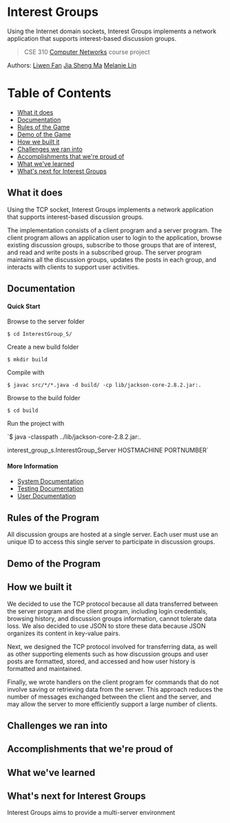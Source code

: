 # Interest Groups
Using the Internet domain sockets, Interest Groups implements a network application that supports interest-based discussion groups.

> CSE 310 [Computer Networks](https://www.cs.stonybrook.edu/students/Undergraduate-Studies/courses/CSE310) course project

Authors: [Liwen Fan](https://github.com/liwenwenwen) 	[Jia Sheng Ma](https://github.com/majiasheng) 	[Melanie Lin](https://github.com/melanie0926)

# Table of Contents
* [What it does](#intro)
* [Documentation](#documentation)
* [Rules of the Game](#rules)
* [Demo of the Game](#demo)
* [How we built it](#built)
* [Challenges we ran into](#challenges)
* [Accomplishments that we're proud of](#accomplishments)
* [What we've learned](#learned)
* [What's next for Interest Groups](#next)

## What it does <a id="intro"> </a>

Using the TCP socket, Interest Groups implements a network application that supports interest-based discussion groups. 

The implementation consists of a client program and a server program. The client program allows an application user to login to the application, browse existing discussion groups, subscribe to those groups that are of interest, and read and write posts in a subscribed group. The server program maintains all the discussion groups, updates the posts in each group, and interacts with clients to support user activities.  

## Documentation <a id="documentation"> </a>

#### Quick Start

Browse to the server folder 

`$ cd InterestGroup_S/`

Create a new build folder

`$ mkdir build`

Compile with

`$ javac src/*/*.java -d build/ -cp lib/jackson-core-2.8.2.jar:.`

Browse to the build folder

`$ cd build`

Run the project with

`$ java -classpath ../lib/jackson-core-2.8.2.jar:.

interest_group_s.InterestGroup_Server HOSTMACHINE PORTNUMBER`

#### More Information

* [System Documentation](https://github.com/melanie0926/Interest-Groups/files/671443/System.Documentation.pdf)
* [Testing Documentation](https://github.com/melanie0926/Interest-Groups/files/671444/Testing.Documentation.pdf)
* [User Documentation](https://github.com/melanie0926/Interest-Groups/files/671446/User.Documentation.pdf)

## Rules of the Program <a id="rules"> </a>

All discussion groups are hosted at a single server. Each user must use an unique ID to access this single server to participate in discussion groups.

## Demo of the Program <a id="demo"> </a>



## How we built it <a id="built"> </a>

We decided to use the TCP protocol because all data transferred between the server program and the client program, including login credentials, browsing history, and discussion groups information, cannot tolerate data loss. We also decided to use JSON to store these data because JSON organizes its content in key-value pairs.

Next, we designed the TCP protocol involved for transferring data, as well as other supporting elements such as how discussion groups and user posts are formatted, stored, and accessed and how user history is formatted and maintained. 

Finally, we wrote handlers on the client program for commands that do not involve saving or retrieving data from the server. This approach reduces the number of messages exchanged between the client and the server, and may allow the server to more efficiently support a large number of clients.

## Challenges we ran into <a id="challenges"> </a>



## Accomplishments that we're proud of <a id="accomplishments"> </a>


## What we've learned <a id="learned"> </a>


## What's next for Interest Groups <a id="next"> </a>

Interest Groups aims to provide a multi-server environment







